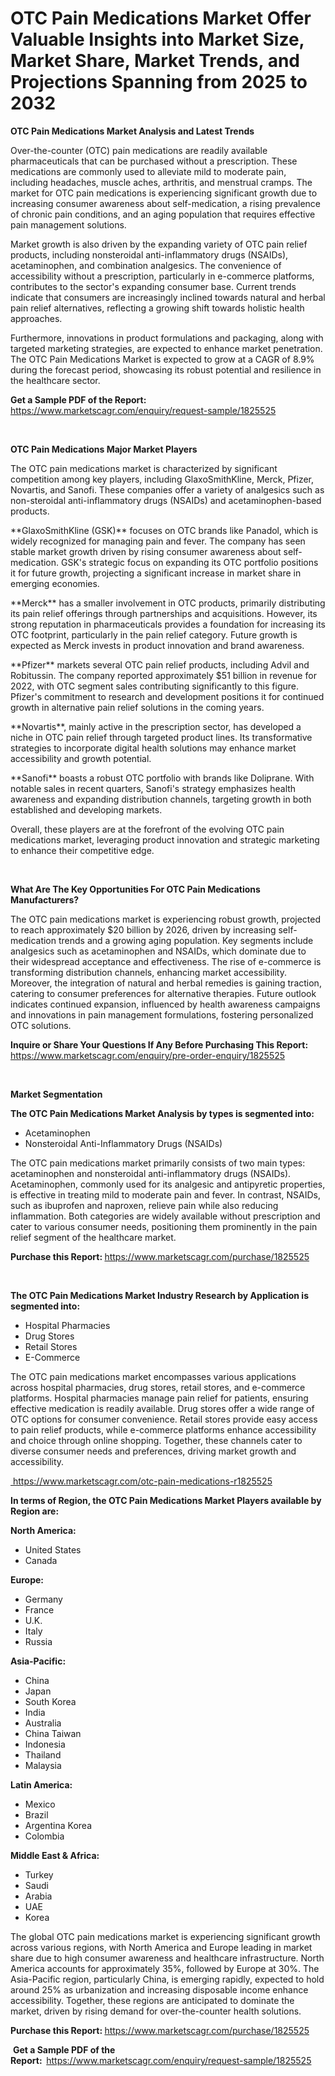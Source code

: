 <p><h1>OTC Pain Medications Market Offer Valuable Insights into Market Size, Market Share, Market Trends, and Projections Spanning from 2025 to 2032</h1></p><p><strong>OTC Pain Medications Market Analysis and Latest Trends</strong></p>
<p><p>Over-the-counter (OTC) pain medications are readily available pharmaceuticals that can be purchased without a prescription. These medications are commonly used to alleviate mild to moderate pain, including headaches, muscle aches, arthritis, and menstrual cramps. The market for OTC pain medications is experiencing significant growth due to increasing consumer awareness about self-medication, a rising prevalence of chronic pain conditions, and an aging population that requires effective pain management solutions.</p><p>Market growth is also driven by the expanding variety of OTC pain relief products, including nonsteroidal anti-inflammatory drugs (NSAIDs), acetaminophen, and combination analgesics. The convenience of accessibility without a prescription, particularly in e-commerce platforms, contributes to the sector's expanding consumer base. Current trends indicate that consumers are increasingly inclined towards natural and herbal pain relief alternatives, reflecting a growing shift towards holistic health approaches.</p><p>Furthermore, innovations in product formulations and packaging, along with targeted marketing strategies, are expected to enhance market penetration. The OTC Pain Medications Market is expected to grow at a CAGR of 8.9% during the forecast period, showcasing its robust potential and resilience in the healthcare sector.</p></p>
<p><strong>Get a Sample PDF of the Report:&nbsp;</strong> <a href="https://www.marketscagr.com/enquiry/request-sample/1825525?utm_campaign=2515&utm_medium=2&utm_source=Github&utm_content=ia&utm_term=19042025&utm_id=otc-pain-medications">https://www.marketscagr.com/enquiry/request-sample/1825525</a></p>
<p>&nbsp;</p>
<p><strong>OTC Pain Medications Major Market Players</strong></p>
<p><p>The OTC pain medications market is characterized by significant competition among key players, including GlaxoSmithKline, Merck, Pfizer, Novartis, and Sanofi. These companies offer a variety of analgesics such as non-steroidal anti-inflammatory drugs (NSAIDs) and acetaminophen-based products.</p><p>**GlaxoSmithKline (GSK)** focuses on OTC brands like Panadol, which is widely recognized for managing pain and fever. The company has seen stable market growth driven by rising consumer awareness about self-medication. GSK's strategic focus on expanding its OTC portfolio positions it for future growth, projecting a significant increase in market share in emerging economies.</p><p>**Merck** has a smaller involvement in OTC products, primarily distributing its pain relief offerings through partnerships and acquisitions. However, its strong reputation in pharmaceuticals provides a foundation for increasing its OTC footprint, particularly in the pain relief category. Future growth is expected as Merck invests in product innovation and brand awareness.</p><p>**Pfizer** markets several OTC pain relief products, including Advil and Robitussin. The company reported approximately $51 billion in revenue for 2022, with OTC segment sales contributing significantly to this figure. Pfizer's commitment to research and development positions it for continued growth in alternative pain relief solutions in the coming years.</p><p>**Novartis**, mainly active in the prescription sector, has developed a niche in OTC pain relief through targeted product lines. Its transformative strategies to incorporate digital health solutions may enhance market accessibility and growth potential.</p><p>**Sanofi** boasts a robust OTC portfolio with brands like Doliprane. With notable sales in recent quarters, Sanofi's strategy emphasizes health awareness and expanding distribution channels, targeting growth in both established and developing markets.</p><p>Overall, these players are at the forefront of the evolving OTC pain medications market, leveraging product innovation and strategic marketing to enhance their competitive edge.</p></p>
<p>&nbsp;</p>
<p><strong>What Are The Key Opportunities For OTC Pain Medications Manufacturers?</strong></p>
<p><p>The OTC pain medications market is experiencing robust growth, projected to reach approximately $20 billion by 2026, driven by increasing self-medication trends and a growing aging population. Key segments include analgesics such as acetaminophen and NSAIDs, which dominate due to their widespread acceptance and effectiveness. The rise of e-commerce is transforming distribution channels, enhancing market accessibility. Moreover, the integration of natural and herbal remedies is gaining traction, catering to consumer preferences for alternative therapies. Future outlook indicates continued expansion, influenced by health awareness campaigns and innovations in pain management formulations, fostering personalized OTC solutions.</p></p>
<p><strong>Inquire or Share Your Questions If Any Before Purchasing This Report:</strong> <a href="https://www.marketscagr.com/enquiry/pre-order-enquiry/1825525?utm_campaign=2515&utm_medium=2&utm_source=Github&utm_content=ia&utm_term=19042025&utm_id=otc-pain-medications">https://www.marketscagr.com/enquiry/pre-order-enquiry/1825525</a></p>
<p>&nbsp;</p>
<p><strong>Market Segmentation</strong></p>
<p><strong>The OTC Pain Medications Market Analysis by types is segmented into:</strong></p>
<p><ul><li>Acetaminophen</li><li>Nonsteroidal Anti-Inflammatory Drugs (NSAIDs)</li></ul></p>
<p><p>The OTC pain medications market primarily consists of two main types: acetaminophen and nonsteroidal anti-inflammatory drugs (NSAIDs). Acetaminophen, commonly used for its analgesic and antipyretic properties, is effective in treating mild to moderate pain and fever. In contrast, NSAIDs, such as ibuprofen and naproxen, relieve pain while also reducing inflammation. Both categories are widely available without prescription and cater to various consumer needs, positioning them prominently in the pain relief segment of the healthcare market.</p></p>
<p><strong>Purchase this Report:&nbsp;</strong><a href="https://www.marketscagr.com/purchase/1825525?utm_campaign=2515&utm_medium=2&utm_source=Github&utm_content=ia&utm_term=19042025&utm_id=otc-pain-medications">https://www.marketscagr.com/purchase/1825525</a></p>
<p>&nbsp;</p>
<p><strong>The OTC Pain Medications Market Industry Research by Application is segmented into:</strong></p>
<p><ul><li>Hospital Pharmacies</li><li>Drug Stores</li><li>Retail Stores</li><li>E-Commerce</li></ul></p>
<p><p>The OTC pain medications market encompasses various applications across hospital pharmacies, drug stores, retail stores, and e-commerce platforms. Hospital pharmacies manage pain relief for patients, ensuring effective medication is readily available. Drug stores offer a wide range of OTC options for consumer convenience. Retail stores provide easy access to pain relief products, while e-commerce platforms enhance accessibility and choice through online shopping. Together, these channels cater to diverse consumer needs and preferences, driving market growth and accessibility.</p></p>
<p><a href="https://www.marketscagr.com/otc-pain-medications-r1825525?utm_campaign=2515&utm_medium=2&utm_source=Github&utm_content=ia&utm_term=19042025&utm_id=otc-pain-medications">&nbsp;https://www.marketscagr.com/otc-pain-medications-r1825525</a></p>
<p><strong>In terms of Region, the OTC Pain Medications Market Players available by Region are:</strong></p>
<p>
    <p> <strong> North America: </strong>
        <ul>
            <li>United States</li>
            <li>Canada</li>
        </ul>
        </p> 
    <p> <strong> Europe: </strong>
        <ul>
            <li>Germany</li>
            <li>France</li>
            <li>U.K.</li>
            <li>Italy</li>
            <li>Russia</li>
        </ul>
        </p> 
    <p> <strong> Asia-Pacific: </strong>
        <ul>
            <li>China</li>
            <li>Japan</li>
            <li>South Korea</li>
            <li>India</li>
            <li>Australia</li>
            <li>China Taiwan</li>
            <li>Indonesia</li>
            <li>Thailand</li>
            <li>Malaysia</li>
        </ul>
        </p> 
    <p> <strong> Latin America: </strong>
        <ul>
            <li>Mexico</li>
            <li>Brazil</li>
            <li>Argentina Korea</li>
            <li>Colombia</li>
        </ul>
        </p> 
    <p> <strong> Middle East & Africa: </strong>
        <ul>
            <li>Turkey</li>
            <li>Saudi</li>
            <li>Arabia</li>
            <li>UAE</li>
            <li>Korea</li>
        </ul>
    </p>
    </p>
<p><p>The global OTC pain medications market is experiencing significant growth across various regions, with North America and Europe leading in market share due to high consumer awareness and healthcare infrastructure. North America accounts for approximately 35%, followed by Europe at 30%. The Asia-Pacific region, particularly China, is emerging rapidly, expected to hold around 25% as urbanization and increasing disposable income enhance accessibility. Together, these regions are anticipated to dominate the market, driven by rising demand for over-the-counter health solutions.</p></p>
<p><strong>Purchase this Report: </strong><a href="https://www.marketscagr.com/purchase/1825525?utm_campaign=2515&utm_medium=2&utm_source=Github&utm_content=ia&utm_term=19042025&utm_id=otc-pain-medications">https://www.marketscagr.com/purchase/1825525</a></p>
<p>&nbsp;<strong>Get a Sample PDF of the Report:&nbsp;&nbsp;</strong><a href="https://www.marketscagr.com/enquiry/request-sample/1825525?utm_campaign=2515&utm_medium=2&utm_source=Github&utm_content=ia&utm_term=19042025&utm_id=otc-pain-medications">https://www.marketscagr.com/enquiry/request-sample/1825525</a></p>
<p><strong></strong></p>
<p><p></p><p></p><p></p></p>